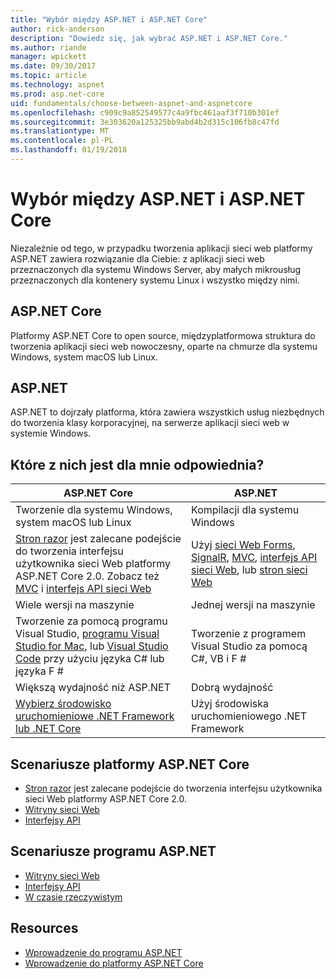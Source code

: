 ```yaml
---
title: "Wybór między ASP.NET i ASP.NET Core"
author: rick-anderson
description: "Dowiedz się, jak wybrać ASP.NET i ASP.NET Core."
ms.author: riande
manager: wpickett
ms.date: 09/30/2017
ms.topic: article
ms.technology: aspnet
ms.prod: asp.net-core
uid: fundamentals/choose-between-aspnet-and-aspnetcore
ms.openlocfilehash: c909c9a852549577c4a9fbc461aaf3f710b301ef
ms.sourcegitcommit: 3e303620a125325bb9abd4b2d315c106fb8c47fd
ms.translationtype: MT
ms.contentlocale: pl-PL
ms.lasthandoff: 01/19/2018
---
```

# <a name="choose-between-aspnet-and-aspnet-core"></a>Wybór między ASP.NET i ASP.NET Core 

Niezależnie od tego, w przypadku tworzenia aplikacji sieci web platformy ASP.NET zawiera rozwiązanie dla Ciebie: z aplikacji sieci web przeznaczonych dla systemu Windows Server, aby małych mikrousług przeznaczonych dla kontenery systemu Linux i wszystko między nimi.

## <a name="aspnet-core"></a>ASP.NET Core

Platformy ASP.NET Core to open source, międzyplatformowa struktura do tworzenia aplikacji sieci web nowoczesny, oparte na chmurze dla systemu Windows, system macOS lub Linux.

## <a name="aspnet"></a>ASP.NET

ASP.NET to dojrzały platforma, która zawiera wszystkich usług niezbędnych do tworzenia klasy korporacyjnej, na serwerze aplikacji sieci web w systemie Windows.

## <a name="which-one-is-right-for-me"></a>Które z nich jest dla mnie odpowiednia?

| ASP.NET Core | ASP.NET |
|---|---|
|Tworzenie dla systemu Windows, system macOS lub Linux|Kompilacji dla systemu Windows|
|[Stron razor](xref:mvc/razor-pages/index) jest zalecane podejście do tworzenia interfejsu użytkownika sieci Web platformy ASP.NET Core 2.0. Zobacz też [MVC](xref:mvc/overview) i [interfejs API sieci Web](xref:tutorials/first-web-api)|Użyj [sieci Web Forms](https://docs.microsoft.com/aspnet/web-forms), [SignalR](https://docs.microsoft.com/aspnet/signalr), [MVC](https://docs.microsoft.com/aspnet/mvc), [interfejs API sieci Web](https://docs.microsoft.com/aspnet/web-api/), lub [stron sieci Web](https://docs.microsoft.com/aspnet/web-pages)|
|Wiele wersji na maszynie|Jednej wersji na maszynie|
|Tworzenie za pomocą programu Visual Studio, [programu Visual Studio for Mac](https://www.visualstudio.com/vs/visual-studio-mac/), lub [Visual Studio Code](https://code.visualstudio.com/) przy użyciu języka C# lub języka F #|Tworzenie z programem Visual Studio za pomocą C#, VB i F #|
|Większą wydajność niż ASP.NET|Dobrą wydajność|
|[Wybierz środowisko uruchomieniowe .NET Framework lub .NET Core](https://docs.microsoft.com/dotnet/articles/standard/choosing-core-framework-server)|Użyj środowiska uruchomieniowego .NET Framework|

## <a name="aspnet-core-scenarios"></a>Scenariusze platformy ASP.NET Core

<!-- update link to Razor Pages mvc movie series when done -->
* [Stron razor](xref:mvc/razor-pages/index) jest zalecane podejście do tworzenia interfejsu użytkownika sieci Web platformy ASP.NET Core 2.0.
* [Witryny sieci Web](xref:tutorials/first-mvc-app/index)
* [Interfejsy API](xref:tutorials/first-web-api)

## <a name="aspnet-scenarios"></a>Scenariusze programu ASP.NET

* [Witryny sieci Web](https://docs.microsoft.com/aspnet/mvc)
* [Interfejsy API](https://docs.microsoft.com/aspnet/web-api)
* [W czasie rzeczywistym](https://docs.microsoft.com/aspnet/signalr)

## <a name="resources"></a>Resources

* [Wprowadzenie do programu ASP.NET](https://docs.microsoft.com/aspnet/overview)
* [Wprowadzenie do platformy ASP.NET Core](xref:index)
